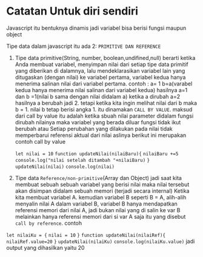 # Catatan Untuk diri sendiri

Javascript itu bentuknya dinamis jadi variabel bisa berisi fungsi maupun object

Tipe data dalam javascript itu ada 2:
`PRIMITIVE DAN REFERENCE`

1. Tipe data primitive(String, number, boolean,undifined,null)
   berarti ketika Anda membuat variabel, menyimpan nilai dari setiap tipe data primitif yang diberikan di dalamnya, lalu mendeklarasikan variabel lain yang ditugaskan (dengan nilai) ke variabel pertama, variabel kedua hanya menerima salinan nilai dari variabel pertama. contoh :
   a= 1
   b=a(varabel kedua hanya menerima nilai salinan dari variabel kedua)
   hasilnya
   a=1 dan b =1(nilai b sama dengan nilai didalam a)
   ketika a dirubah
   a=2
   hasilnya a berubah jadi 2. tetapi ketika kita ingin melihat nilai dari b maka
   b = 1. nilai b tetap berisi angka 1. itu dinamakan `CALL BY VALUE`.
   maksud dari call by value itu adalah ketika sbuah nilai parameter didalam fungsi dirubah nilainya maka variabel yang berada diluar fungsi tidak ikut berubah atau Setiap perubahan yang dilakukan pada nilai tidak memperbarui referensi aktual dari nilai aslinya
   berikut ini merupakan contoh call by value

   `let nilai = 10`
   `function updateNilai(nilaiBaru){`
   `nilaiBaru +=5`
   `console.log("nilai setelah ditambah "+nilaiBaru)`
   `}`
   `updateNilai(nilai)`
   `console.log(nilai)`

2. Tipe data `Reference/non-primitive`(Array dan Object)
   jadi saat kita membuat sebuah sebuah variabel yang berisi nilai maka nilai tersebut akan disimpan didalam sebuah memori (terjadi secara internal) Ketika kita membuat variabel A. kemudian variabel B seperti B = A, alih-alih menyalin nilai A dalam variabel B, variabel B hanya mendapatkan referensi memori dari nilai A, jadi bukan nilai yang di salin ke var B melainkan hanya referensi memori dari si var A saja itu yang disebut `call by reference`. contoh

`let nilaiKu = {`
`nilai = 10`
`}`
`function updateNilai(nilaiRef){`
`nilaiRef.value=20`
`}`
`updateNilai(nilaiKu)`
`console.log(nilaiKu.value)`
jadi output yang dihasilkan yaitu 20
